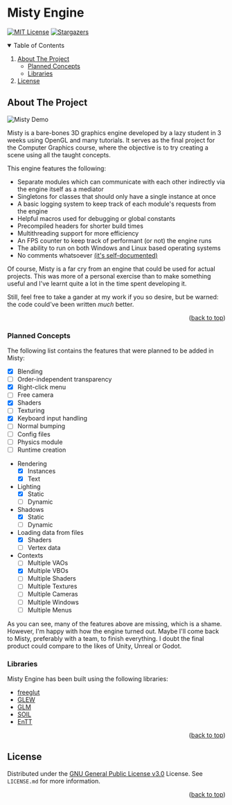 <!--suppress HtmlDeprecatedAttribute -->
<div id="top"></div>

# Misty Engine

[![MIT License][license-shield]][license-url]
[![Stargazers][stars-shield]][stars-url]

<details open>
    <summary>Table of Contents</summary>
    <ol>
        <li>
            <a href="#about">About The Project</a>
            <ul>
                <li><a href="#concepts">Planned Concepts</a></li>
                <li><a href="#libraries">Libraries</a></li>
            </ul>
        </li>
        <li><a href="#license">License</a></li>
    </ol>
</details>


<div id="about"></div>

## About The Project

![Misty Demo](demo/Misty-Demo.gif)

Misty is a bare-bones 3D graphics engine developed by a lazy student in 3 weeks using OpenGL and many tutorials.
It serves as the final project for the Computer Graphics course, where the objective is to try creating a scene using all the taught concepts.

This engine features the following:
* Separate modules which can communicate with each other indirectly via the engine itself as a mediator
* Singletons for classes that should only have a single instance at once
* A basic logging system to keep track of each module's requests from the engine
* Helpful macros used for debugging or global constants
* Precompiled headers for shorter build times
* Multithreading support for more efficiency
* An FPS counter to keep track of performant (or not) the engine runs
* The ability to run on both Windows and Linux based operating systems
* No comments whatsoever [(it's self-documented)](https://preview.redd.it/ntpdw49i7vm41.png?width=960&crop=smart&auto=webp&s=731d2584d06f8b7682551f48f6caf9b0d8f5ff20)

Of course, Misty is a far cry from an engine that could be used for actual projects.
This was more of a personal exercise than to make something useful and I've learnt quite a lot in the time spent developing it.

Still, feel free to take a gander at my work if you so desire, but be warned: the code could've been written _much_ better.

<p align="right">(<a href="#top">back to top</a>)</p>


<div id="concepts"></div>

### Planned Concepts

The following list contains the features that were planned to be added in Misty:
- [x] Blending
- [ ] Order-independent transparency
- [x] Right-click menu
- [ ] Free camera
- [x] Shaders
- [ ] Texturing
- [x] Keyboard input handling
- [ ] Normal bumping
- [ ] Config files
- [ ] Physics module
- [ ] Runtime creation
* Rendering
  - [x] Instances
  - [x] Text
* Lighting
  - [x] Static
  - [ ] Dynamic
* Shadows
  - [x] Static
  - [ ] Dynamic
* Loading data from files
  - [x] Shaders
  - [ ] Vertex data
* Contexts
  - [ ] Multiple VAOs
  - [x] Multiple VBOs
  - [ ] Multiple Shaders
  - [ ] Multiple Textures
  - [ ] Multiple Cameras
  - [ ] Multiple Windows
  - [ ] Multiple Menus

As you can see, many of the features above are missing, which is a shame.
However, I'm happy with how the engine turned out.
Maybe I'll come back to Misty, preferably with a team, to finish everything.
I doubt the final product could compare to the likes of Unity, Unreal or Godot.


<div id="libraries"></div>

### Libraries

Misty Engine has been built using the following libraries:

* [freeglut](https://www.transmissionzero.co.uk/software/freeglut-devel/)
* [GLEW](http://glew.sourceforge.net/)
* [GLM](https://github.com/g-truc/glm)
* [SOIL](https://github.com/littlstar/soil)
* [EnTT](https://github.com/skypjack/entt)

<p align="right">(<a href="#top">back to top</a>)</p>


<div id="license"></div>

## License

Distributed under the [GNU General Public License v3.0](https://choosealicense.com/licenses/gpl-3.0/) License.
See `LICENSE.md` for more information.

<p align="right">(<a href="#top">back to top</a>)</p>


[license-shield]: https://img.shields.io/github/license/bUsernameIsUnavailable/Misty-Engine?style=for-the-badge
[license-url]: https://github.com/bUsernameIsUnavailable/Misty-Engine/blob/master/LICENSE.md
[stars-shield]: https://img.shields.io/github/stars/bUsernameIsUnavailable/Misty-Engine?style=for-the-badge
[stars-url]: https://github.com/bUsernameIsUnavailable/Misty-Engine/stargazers

